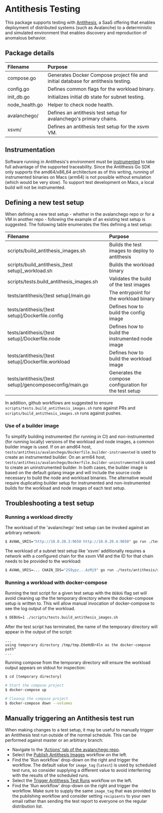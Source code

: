# Antithesis Testing

This package supports testing with
[Antithesis](https://antithesis.com/docs/introduction/introduction.html),
a SaaS offering that enables deployment of distributed systems (such
as Avalanche) to a deterministic and simulated environment that
enables discovery and reproduction of anomalous behavior.

## Package details

| Filename       | Purpose                                                                            |
|:---------------|:-----------------------------------------------------------------------------------|
| compose.go     | Generates Docker Compose project file and initial database for antithesis testing. |
| config.go      | Defines common flags for the workload binary.                                      |
| init_db.go     | Initializes initial db state for subnet testing.                                   |
| node_health.go | Helper to check node health.                                                       |
| avalanchego/   | Defines an antithesis test setup for avalanchego's primary chains.                 |
| xsvm/          | Defines an antithesis test setup for the xsvm VM.                                  |

## Instrumentation

Software running in Antithesis's environment must be
[instrumented](https://antithesis.com/docs/instrumentation/overview.html)
to take full advantage of the supported traceability. Since the
Antithesis Go SDK only supports the amd64/x86_64 architecture as of this
writing, running of instrumented binaries on Macs (arm64) is not possible
without emulation (which would be very slow). To support test development
on Macs, a local build will not be instrumented.

## Defining a new test setup

When defining a new test setup - whether in the avalanchego repo or
for a VM in another repo - following the example of an existing test
setup is suggested. The following table enumerates the files defining
a test setup:

| Filename                                               | Purpose                                                |
|:-------------------------------------------------------|:-------------------------------------------------------|
| scripts/build_antithesis_images.sh                     | Builds the test images to deploy to antithesis         |
| scripts/build_antithesis_[test setup]_workload.sh      | Builds the workload binary                             |
| scripts/tests.build_antithesis_images.sh               | Validates the build of the test images                 |
| tests/antithesis/[test setup]/main.go                  | The entrypoint for the workload binary                 |
| tests/antithesis/[test setup]/Dockerfile.config        | Defines how to build the config image                  |
| tests/antithesis/[test setup]/Dockerfile.node          | Defines how to build the instrumented node image       |
| tests/antithesis/[test setup]/Dockerfile.workload      | Defines how to build the workload image                |
| tests/antithesis/[test setup]/gencomposeconfig/main.go | Generates the compose configuration for the test setup |

In addition, github workflows are suggested to ensure
`scripts/tests.build_antithesis_images.sh` runs against PRs and
`scripts/build_antithesis_images.sh` runs against pushes.

### Use of a builder image

To simplify building instrumented (for running in CI) and
non-instrumented (for running locally) versions of the workload and
node images, a common builder image is used. If on an amd64 host,
`tests/antithesis/avalanchego/Dockerfile.builder-instrumented` is used
to create an instrumented builder. On an arm64 host,
`tests/antithesis/avalanchego/Dockerfile.builder-uninstrumented` is
used to create an uninstrumented builder. In both cases, the builder
image is based on the default golang image and will include the source
code necessary to build the node and workload binaries. The
alternative would require duplicating builder setup for instrumented
and non-instrumented builds for the workload and node images of each
test setup.

## Troubleshooting a test setup

### Running a workload directly

The workload of the 'avalanchego' test setup can be invoked against an
arbitrary network:

```bash
$ AVAWL_URIS="http://10.0.20.3:9650 http://10.0.20.4:9650" go run ./tests/antithesis/avalanchego
```

The workload of a subnet test setup like 'xsvm' additionally requires
a network with a configured chain for the xsvm VM and the ID for that
chain needs to be provided to the workload:

```bash
$ AVAWL_URIS=... CHAIN_IDS="2S9ypz...AzMj9" go run ./tests/antithesis/xsvm
```

### Running a workload with docker-compose

Running the test script for a given test setup with the `DEBUG` flag
set will avoid cleaning up the the temporary directory where the
docker-compose setup is written to. This will allow manual invocation of
docker-compose to see the log output of the workload.

```bash
$ DEBUG=1 ./scripts/tests.build_antithesis_images.sh
```

After the test script has terminated, the name of the temporary
directory will appear in the output of the script:

```
...
using temporary directory /tmp/tmp.E6eHdDr4ln as the docker-compose path"
...
```

Running compose from the temporary directory will ensure the workload
output appears on stdout for inspection:

```bash
$ cd [temporary directory]

# Start the compose project
$ docker-compose up

# Cleanup the compose project
$ docker-compose down --volumes
```

## Manually triggering an Antithesis test run

When making changes to a test setup, it may be useful to manually
trigger an Antithesis test run outside of the normal schedule. This
can be performed against master or an arbitrary branch:

 - Navigate to the ['Actions' tab of the avalanchego
   repo](https://github.com/ava-labs/avalanchego/actions).
 - Select the [Publish Antithesis
   Images](https://github.com/ava-labs/avalanchego/actions/workflows/publish_antithesis_images.yml)
   workflow on the left.
 - Find the 'Run workflow' drop-down on the right and trigger the
   workflow. The default value for `image_tag` (`latest`) is used by
   scheduled test runs, so consider supplying a different value to
   avoid interferring with the results of the scheduled runs.
 - Select the [Trigger Antithesis Test Runs](https://github.com/ava-labs/avalanchego/actions/workflows/trigger-antithesis-runs.yml)
   workflow on the left.
 - Find the 'Run workflow' drop-down on the right and trigger the
   workflow. Make sure to supply the same `image_tag` that was
   provided to the publishing workflow and consider setting
   `recipients` to your own email rather than sending the test report
   to everyone on the regular distribution list.
